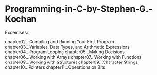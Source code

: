 # Programming-in-C-by-Stephen-G.-Kochan
Excercises:

chapter02...Compiling and Running Your First Program
chapter03...Variables, Data Types, and Arithmetic Expressions
chapter04...Program Looping
chapter05...Making Decisions
chapter06...Working with Arrays
chapter07...Working with Functions
chapter08...Working with Structures
chapter09...Character Strings
chapter10...Pointers
chapter11...Operations on Bits

